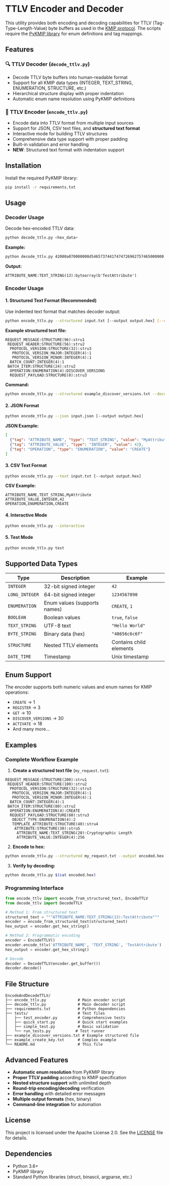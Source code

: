 # TTLV Encoder and Decoder

This utility provides both encoding and decoding capabilities for TTLV (Tag-Type-Length-Value) byte buffers as used in the [KMIP protocol](https://docs.oasis-open.org/kmip/kmip-spec/v2.1/csd01/kmip-spec-v2.1-csd01.html). The scripts require the [PyKMIP library](https://github.com/OpenKMIP/PyKMIP) for enum definitions and tag mappings.

## Features

### 🔍 **TTLV Decoder** (`decode_ttlv.py`)
- Decode TTLV byte buffers into human-readable format
- Support for all KMIP data types (INTEGER, TEXT_STRING, ENUMERATION, STRUCTURE, etc.)
- Hierarchical structure display with proper indentation
- Automatic enum name resolution using PyKMIP definitions

### 🔧 **TTLV Encoder** (`encode_ttlv.py`)
- Encode data into TTLV format from multiple input sources
- Support for JSON, CSV text files, and **structured text format**
- Interactive mode for building TTLV structures
- Comprehensive data type support with proper padding
- Built-in validation and error handling
- **NEW**: Structured text format with indentation support

## Installation

Install the required PyKMIP library:
```bash
pip install -r requirements.txt
```

## Usage

### Decoder Usage

Decode hex-encoded TTLV data:
```bash
python decode_ttlv.py <hex_data>
```

**Example:**
```bash
python decode_ttlv.py 42000a070000000d54657374417474726962757465000000
```

**Output:**
```
ATTRIBUTE_NAME:TEXT_STRING(13):bytearray(b'TestAttribute')
```

### Encoder Usage

#### 1. **Structured Text Format** (Recommended)
Use indented text format that matches decoder output:

```bash
python encode_ttlv.py --structured input.txt [--output output.hex] [--decode]
```

**Example structured text file:**
```
REQUEST_MESSAGE:STRUCTURE(96):stru1
 REQUEST_HEADER:STRUCTURE(56):stru2
  PROTOCOL_VERSION:STRUCTURE(32):stru3
   PROTOCOL_VERSION_MAJOR:INTEGER(4):1
   PROTOCOL_VERSION_MINOR:INTEGER(4):1
  BATCH_COUNT:INTEGER(4):1
 BATCH_ITEM:STRUCTURE(24):stru2
  OPERATION:ENUMERATION(4):DISCOVER_VERSIONS
  REQUEST_PAYLOAD:STRUCTURE(0):stru3
```

**Command:**
```bash
python encode_ttlv.py --structured example_discover_versions.txt --decode
```

#### 2. **JSON Format**
```bash
python encode_ttlv.py --json input.json [--output output.hex]
```

**JSON Example:**
```json
[
  {"tag": "ATTRIBUTE_NAME", "type": "TEXT_STRING", "value": "MyAttribute"},
  {"tag": "ATTRIBUTE_VALUE", "type": "INTEGER", "value": 42},
  {"tag": "OPERATION", "type": "ENUMERATION", "value": "CREATE"}
]
```

#### 3. **CSV Text Format**
```bash
python encode_ttlv.py --text input.txt [--output output.hex]
```

**CSV Example:**
```
ATTRIBUTE_NAME,TEXT_STRING,MyAttribute
ATTRIBUTE_VALUE,INTEGER,42
OPERATION,ENUMERATION,CREATE
```

#### 4. **Interactive Mode**
```bash
python encode_ttlv.py --interactive
```

#### 5. **Test Mode**
```bash
python encode_ttlv.py test
```

## Supported Data Types

| Type | Description | Example |
|------|-------------|---------|
| `INTEGER` | 32-bit signed integer | `42` |
| `LONG_INTEGER` | 64-bit signed integer | `1234567890` |
| `ENUMERATION` | Enum values (supports names) | `CREATE`, `1` |
| `BOOLEAN` | Boolean values | `true`, `false` |
| `TEXT_STRING` | UTF-8 text | `"Hello World"` |
| `BYTE_STRING` | Binary data (hex) | `"48656c6c6f"` |
| `STRUCTURE` | Nested TTLV elements | Contains child elements |
| `DATE_TIME` | Timestamp | Unix timestamp |

## Enum Support

The encoder supports both numeric values and enum names for KMIP operations:

- `CREATE` → 1
- `REGISTER` → 3
- `GET` → 10
- `DISCOVER_VERSIONS` → 30
- `ACTIVATE` → 18
- And many more...

## Examples

### Complete Workflow Example

1. **Create a structured text file** (`my_request.txt`):
```
REQUEST_MESSAGE:STRUCTURE(200):stru1
 REQUEST_HEADER:STRUCTURE(100):stru2
  PROTOCOL_VERSION:STRUCTURE(32):stru3
   PROTOCOL_VERSION_MAJOR:INTEGER(4):1
   PROTOCOL_VERSION_MINOR:INTEGER(4):1
  BATCH_COUNT:INTEGER(4):1
 BATCH_ITEM:STRUCTURE(80):stru2
  OPERATION:ENUMERATION(4):CREATE
  REQUEST_PAYLOAD:STRUCTURE(60):stru3
   OBJECT_TYPE:ENUMERATION(4):2
   TEMPLATE_ATTRIBUTE:STRUCTURE(40):stru4
    ATTRIBUTE:STRUCTURE(30):stru5
     ATTRIBUTE_NAME:TEXT_STRING(20):Cryptographic Length
     ATTRIBUTE_VALUE:INTEGER(4):256
```

2. **Encode to hex:**
```bash
python encode_ttlv.py --structured my_request.txt --output encoded.hex
```

3. **Verify by decoding:**
```bash
python decode_ttlv.py $(cat encoded.hex)
```

### Programming Interface

```python
from encode_ttlv import encode_from_structured_text, EncodeTTLV
from decode_ttlv import DecodeTTLV

# Method 1: From structured text
structured_text = """ATTRIBUTE_NAME:TEXT_STRING(13):TestAttribute"""
encoder = encode_from_structured_text(structured_text)
hex_output = encoder.get_hex_string()

# Method 2: Programmatic encoding
encoder = EncodeTTLV()
encoder.encode_ttlv('ATTRIBUTE_NAME', 'TEXT_STRING', 'TestAttribute')
hex_output = encoder.get_hex_string()

# Decode
decoder = DecodeTTLV(encoder.get_buffer())
decoder.decode()
```

## File Structure

```
EncodeAndDecodeTTLV/
├── encode_ttlv.py              # Main encoder script
├── decode_ttlv.py              # Main decoder script
├── requirements.txt            # Python dependencies
├── tests/                      # Test files
│   ├── test_encoder.py         # Comprehensive tests
│   ├── quick_start.py          # Quick start examples
│   ├── simple_test.py          # Basic validation
│   └── run_tests.py           # Test runner
├── example_discover_versions.txt # Example structured file
├── example_create_key.txt      # Complex example
└── README.md                   # This file
```

## Advanced Features

- **Automatic enum resolution** from PyKMIP library
- **Proper TTLV padding** according to KMIP specification  
- **Nested structure support** with unlimited depth
- **Round-trip encoding/decoding** verification
- **Error handling** with detailed error messages
- **Multiple output formats** (hex, binary)
- **Command-line integration** for automation

## License

This project is licensed under the Apache License 2.0. See the [LICENSE](LICENSE) file for details.

## Dependencies

- Python 3.6+
- PyKMIP library
- Standard Python libraries (struct, binascii, argparse, etc.)
